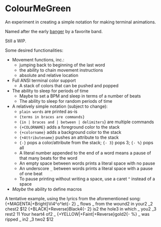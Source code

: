 # ColourMeGreen
An experiment in creating a simple notation for making terminal animations.

Named after the early [banger](https://www.youtube.com/watch?v=lJne0uWgaK8) by a favorite band.

Still a WIP.

Some desired functionalities:
* Movement functions, inc.:
  * jumping back to beginning of the last word
  * the ability to chain movement instructions
  * absolute and relative location
* Full ANSI terminal color support
  * A stack of colors that can be pushed and popped
* The ability to sleep for periods of time
  * Maybe to set a BPM and sleep in terms of a number of beats
  * The ability to sleep for random periods of time
* A relatively simple notation (subject to change):
  * `plain words` are printed as-is
  * `{terms in braces are commands}`
  * `{in | braces and | between | delimiters`} are multiple commands
  * `{+COLORNAME}` adds a foreground color to the stack
  * `{+colorname}` adds a background color to the stack
  * `{+Attributename}` pushes an attribute to the stack
  * `{-}` pops a color/attribute from the stack; `{- 3}` pops 3; `{- %}` pops all
  * A literal number appended to the end of a word means a pause of that many beats for the word
  * An empty space between words prints a literal space with no pause
  * An underscore `_` between words prints a literal space with a pause of one beat
  * To pause printing without writing a space, use a caret `^` instead of a space
* *Maybe* the ability to define macros

A tentative example, using the lyrics from the aforementioned song:
    {+MAGENTA|+Bright}Vi4^o^let{- 2} _ flows _ from the wound2 in your2 \_2 chest2 $12
    {+BLACK|+Reverse}Black4{- 2} is2 the hole3 in which _ you2 _3 rest2 11
    Your heart4 of2 _ {+YELLOW|+Faint|+Reverse}gold2{- %} _ was ripped _ in2 \_3 two2 $12
